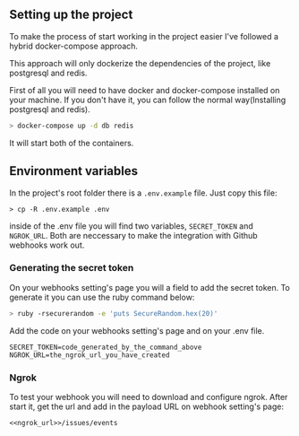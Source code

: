 ## Setting up the project

To make the process of start working in the project easier I've followed a hybrid docker-compose approach.

This approach will only dockerize the dependencies of the project, like postgresql and redis.

First of all you will need to have docker and docker-compose installed on your machine. If you don't have it, you can follow the normal way(Installing postgresql and redis). 

```bash
> docker-compose up -d db redis
```
It will start both of the containers. 

## Environment variables
In the project's root folder there is a `.env.example` file. Just copy this file:

```
> cp -R .env.example .env
```

inside of the .env file you will find two variables, `SECRET_TOKEN` and `NGROK_URL`. Both are neccessary to make the integration with Github webhooks work out.

### Generating the secret token
On your webhooks setting's page you will a field to add the secret token. To generate it you can use the ruby command below:

```bash
> ruby -rsecurerandom -e 'puts SecureRandom.hex(20)'
```
Add the code on your webhooks setting's page and on your .env file.

```
SECRET_TOKEN=code_generated_by_the_command_above
NGROK_URL=the_ngrok_url_you_have_created
```

### Ngrok

To test your webhook you will need to download and configure ngrok. After start it, get the url and add in the  payload URL on webhook setting's page:

```
<<ngrok_url>>/issues/events
```
